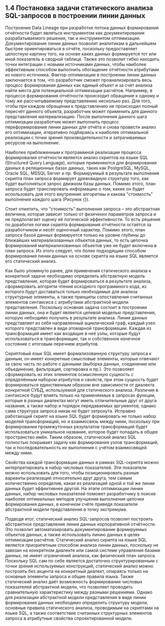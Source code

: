 ## 1.4 Постановка задачи статического анализа SQL-запросов в построении линии данных

Построение Data Lineage при разработке потока данных формирования отчётности
будет являться инструментом как документирования разрабатываемого решения, так и
инструментом оптимизации. Документирование линии данных позволит аналитикам в дальнейшем 
быстрее ориентироваться в отчёте, поскольку предоставляет целостную картину того, 
на основе каких данных формируется тот или иной показатель в сводной таблице. 
Также это позволит гибко находить точки интеграции с новыми источниками 
данных, чтобы наиболее эффективным способом выполнить обогащение отчётности
атрибутами из нового источника. Фактор оптимизации в построении линии данных 
заключается в том, что разработчик сможет проанализировать весь процесс
формирования данных как единый объект и за счёт анализа найти места для 
потенциальной оптимизации расчётов. Например, в процессе формирования отчётности
происходит обращение к одному и тому же рассчитываемому представлению несколько
раз. Для того, чтобы при каждом обращении к представлению не происходил
полный пересчёт данного объекта, разработчик может применить 
для данного представления материализацию. После выполнения данного шага 
оптимизации разработчик может выполнить процесс переформирования линии 
данных для отчёта и снова провести анализ его оптимизации,
итеративно подбираясь к наиболее оптимальной реализации с точки зрения
производительности и затрачиваемых ресурсов на выполнение.

Наиболее приближенным к программной реализации процесса формирования
отчётности является анализ скриптов на языке SQL (Structured Query Language),
которые применяются для формирования данных в реляционных базах данных, таких 
как PostgreSQL, MySQL, Oracle SQL, MSSQL Server и пр. Формируемый в результате 
выполнения скрипта план запроса формирует древовидную структуру того, как будет 
выполняться запрос движком базы данных. Помимо этого, план запроса будет
транслировать информацию о том, какие он будет использовать для этого 
внутренние алгоритмы и какова "стоимость" выполнения каждого шага (Рисунок {}). 

<!-- ! Рисунок примера плана запроса -->

Стоит отметить, что "стоимость" выполнения запроса – это абстрактная величина, которая зависит только
от физичеких параметров запроса и не предполагает оценку её логической
эффективности. То есть решения по доработке логики скрипта формирования отчётности 
остаётся за разработчиком и несёт оценочный характер. Помимо этого, план запроса 
базой данных формируется только на уровне глубины до ближайших материализованных объектов данных,
то есть цепочка формирований материализованных объектов уже не будет включена в план
запроса. Из этого следует, что более подходящим способом формирования линии данных
на основе скрипта на языке SQL является его статический анализ.

Как было упомянуто ранее, для применения статического анализа к конкретной задаче необходимо 
определить абстрактную модель представления, которая будет формироваться в результате анализа, 
сформировать алгоритм чтения исходного программного кода, из которого будут доставаться только 
необходимые для анализа структурные элементы, а также принципы сопоставления считанных 
элементов синтаксиса с атрибутами абстрактной модели представления. Поскольку основная задача
состоит в построении линии данных, она и будет является целевой моделью представления,
которую небходимо получить в результате анализа. Линия данных представляет из себя 
направленный ациклический граф, каждый узел которого представлен в виде атомарной
трансформации. Каждая из трансформаций имеет как входящие в неё узлы, которые будут
использоваться в трансформации, так и собственное конечное состояние с итоговым перечнем атрибутов.

Скриптовый язык SQL имеет формализованную структуру запроса к данным, он имеет конкретные смысловые элементы,
которые отвечают за свою часть по работе с данными (выборка данных, соединение или объединение,
фильтрация, сортировка и пр.). Это позволяет сформировать из этих элементов осмысленную сущность
с определённым набором атрибутов и свойств, при этом сущность будет формироваться 
единственным образом вне зависимости от диалекта конкретной СУБД, используемой для статического анализа.
Различия в синтаксисе будут влиять только на применяемые в запросах функции, которые в разных
диалектах могут иметь отличительные друг от друга названия, а также набор и порядок 
передаваемых аргументов, однако сама структура запроса никак не будет затронута.
Исправно работающий скрипт на языке SQL будет формировать не только набор 
моделей трансформаций, но и взаимосвязь между ними, поскольку при формировании
промежуточных результатов трансформаций будет использоваться уникальное название,
которое будет попадать в общее пространство имён. Таким образом, статический
анализ SQL полностью покрывает задачу как формирования узлов трансформаций, так и
последовательность их выполнения с учётом взаимосвящей между ними.

Свойства каждой трансформации данных в рамках SQL-скрипта можно интерпретировать
в набор числовых показателей. Эти показатели можно использовать для того, чтобы
позиционировать разные варианты реализаций относительно друг друга, тем самым
количественно определив, какая из реализаций одной и той же линии данных будет
эффективнее другой. На этапе оптимизации линии данных, набор числовых показателей 
поможет разработчику в поиске наиболее оптимальных методов улучшения выполнения
цепочки формирования данных, в конечном счёте приведя показатели абстрактной модели
представления в точку экстремума.

Подводя итог, статический анализ SQL-запросов позволит построить абстрактное представление
линии данных корпоративной отчётности. Это позволит автоматизировать документирование 
формируемых объектов данных, а также использовать линию данных в целях оптимизации расчётов.
Статический анализ скрипта на языке SQL является приоритетным способом анализа линии данных,
поскольку не завязан на конкретном диалекте или самой системе управления базами данных, не
имеет ограничений анализа, как физический план запроса. Поскольку SQL сам по себе является 
достаточно структурированным с точки зрения используемых конструкций, статический анализ
можно построить без акцента на конкретный диалект, опираясь только на основные элементы
запроса и общие правила языка. Также статический анализ даёт возможность формирования
числовых показателей абстрактной модели, что позволяет проводить сравнительную характеристику
между разными решениями. Однако для реализации абстрактной модели представления в виде 
линии формирования данных необходимо определить структуру модели, основные правила 
статического анализа, проводимым на скриптами на языке SQL, а также соответствие 
считанных структурных элементов запроса в атрибутные свойства спроектированной модели.